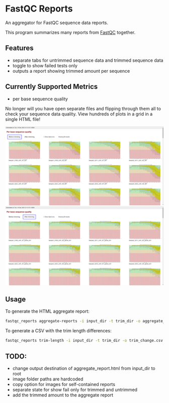 # FastQC Reports

An aggregator for FastQC sequence data reports.

This program summarizes many reports from [FastQC](https://github.com/s-andrews/FastQC) together.

## Features

- separate tabs for untrimmed sequence data and trimmed sequence data
- toggle to show failed tests only
- outputs a report showing trimmed amount per sequence

## Currently Supported Metrics

- per base sequence quality

No longer will you have open separate files and flipping through them all to check your sequence data quality.
View hundreds of plots in a grid in a single HTML file!

![before trimming](screenshots/before_trim.png?raw=true)
![after trimming](screenshots/after_trim.png?raw=true)

## Usage

To generate the HTML aggregate report:

```sh
fastqc_reports aggregate-reports -i input_dir -t trim_dir -o aggregate_report.html
```

To generate a CSV with the trim length differences:

```sh
fastqc_reports trim-length -i input_dir -t trim_dir -o trim_change.csv
```

## TODO:

- change output destination of aggregate_report.html from input_dir to root
- image folder paths are hardcoded
- copy option for images for self-contained reports
- separate state for show fail only for trimmed and untrimmed
- add the trimmed amount to the aggregate report
